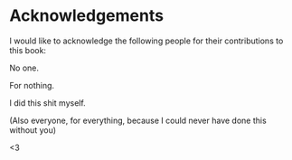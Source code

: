 # Acknowledgements

I would like to acknowledge the following people for their contributions to this book:

No one.

For nothing.

I did this shit myself.

(Also everyone, for everything, because I could never have done this without you)

<3